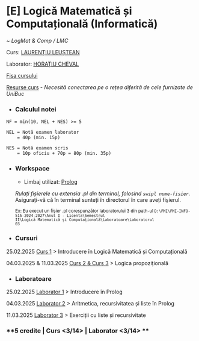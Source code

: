 # [E] Logică Matematică și Computațională (Informatică)

~ *LogMat & Comp / LMC*

Curs: [LAURENȚIU LEUȘTEAN](mailto:laurentiu.leustean@fmi.unibuc.ro)

Laborator: [HORAȚIU CHEVAL](mailto:horatiu.cheval@fmi.unibuc.ro)

[Fișa cursului](https://cursuri.fmi.unibuc.ro/api/uploads/643dd0b2-40ab-4093-b899-336b13d2d16f.pdf)

[Resurse curs](https://cs.unibuc.ro/courses/lmc/) - _Necesită conectarea pe o rețea diferită de cele furnizate de UniBuc_

* ### Calculul notei

```     
NF = min(10, NEL + NES) >= 5

NEL = Notă examen laborator
    = 40p (min. 15p)

NES = Notă examen scris
    = 10p oficiu + 70p = 80p (min. 35p)
```

* ### Workspace

    - Limbaj utilizat: [Prolog](https://www.swi-prolog.org/)

    _Rulați fișierele cu extensia <i>.pl</i> din terminal, folosind <code>swipl nume-fisier</code>._ Asigurați-vă că în terminal sunteți în directorul în care aveți fișierul.

    <sub>Ex: Eu execut un fișier .pl corespunzător laboratorului 3 din path-ul <code>D:\FMI\FMI-INFO-S15-2024-2027\Anul I - Licenta\Semestrul II\Logică Matematică și Computațională\Laboratoare\Laboratorul 03</code></sub>

* ### Cursuri

25.02.2025 [Curs 1](./Cursuri/01.%20Introducere%20in%20LMC%20-%2025.02.2025.pdf) > Introducere în Logică Matematică și Computațională

04.03.2025 & 11.03.2025 [Curs 2 & Curs 3](./Cursuri/02.%20Logica%20propozitionala%20-%2003.03.2025.pdf) > Logica propozițională

* ### Laboratoare

25.02.2025 [Laborator 1](./Laboratoare/Laboratorul%2001/) > Introducere în Prolog

04.03.2025 [Laborator 2](./Laboratoare/Laboratorul%2002/) > Aritmetica, recursivitatea și liste în Prolog

11.03.2025 [Laborator 3](./Laboratoare/Laboratorul%2003/) > Exerciții cu liste și recursivitate

### **5 credite | Curs <3/14> | Laborator <3/14> **